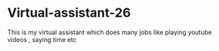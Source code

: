 # Virtual-assistant-26
This is my virtual assistant which does many jobs like playing youtube videos , saying time etc
